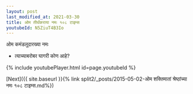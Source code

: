 ```yaml
---
layout: post
last_modified_at: 2021-03-30
title: ओम तीर्थंकराया नमः १०८ टाइम्स
youtubeId: N5ZiuT4B3Io
---
```

 
 
 ओम कमंडलूदारख्या नमः  
 
 -  त्याच्याबरोबर घागरी कोण आहे? 
 
  
 
  
 
 
 
 
 
 


{% include youtubePlayer.html id=page.youtubeId %}
 
[Next]({{ site.baseurl }}{% link  split2/_posts/2015-05-02-ओम शक्तिमातां श्रेष्ठांच्या नमः १०८ टाइम्स.md%})
 
